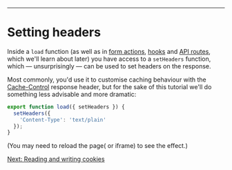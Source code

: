 ------
# **Setting headers**
Inside a `load` function (as well as in [form actions](https://learn.svelte.dev/tutorial/the-form-element), [hooks](https://learn.svelte.dev/tutorial/handle) and [API routes](https://learn.svelte.dev/tutorial/get-handlers), which we'll learn about later) you have access to a `setHeaders` function, which — unsurprisingly — can be used to set headers on the response.

Most commonly, you'd use it to customise caching behaviour with the [Cache-Control](https://developer.mozilla.org/en-US/docs/Web/HTTP/Headers/Cache-Control) response header, but for the sake of this tutorial we'll do something less advisable and more dramatic:
```js title="src/routes/part3/headers&cookies/setting-headers/+page.server.js" /{ setHeaders }/ /  setHeaders({/ /  });/ {3}
export function load({ setHeaders }) {
  setHeaders({
    'Content-Type': 'text/plain'
  });
}
```
(You may need to reload the page( or iframe) to see the effect.)

[Next: Reading and writing cookies](http://localhost:5173/part3/headers&cookies/cookies)
